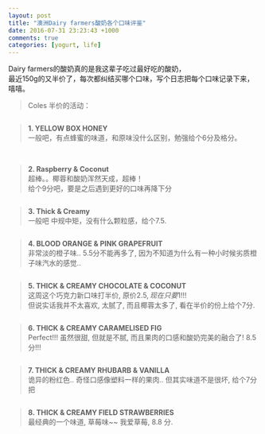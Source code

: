 ```yaml
---
layout: post
title: "澳洲Dairy farmers酸奶各个口味评鉴"
date: 2016-07-31 23:23:43 +1000
comments: true
categories: [yogurt, life]
---
```


Dairy farmers的酸奶真的是我这辈子吃过最好吃的酸奶，     
最近150g的又半价了，每次都纠结买哪个口味，写个日志把每个口味记录下来，嘻嘻。

<!--more-->


>Coles 半价的活动：   
<img style="max-height:400px" class="lazy" data-original="/images/blog/160731_yogurt/discount.PNG"> 


> **1. YELLOW BOX HONEY**    
一般吧，有点蜂蜜的味道，和原味没什么区别，勉强给个6分及格分。    
<img style="max-height:400px" class="lazy" data-original="/images/blog/160731_yogurt/1_honey_1.JPG">
<img style="max-height:400px" class="lazy" data-original="/images/blog/160731_yogurt/1_honey_2.JPG">    
 

> **2. Raspberry & Coconut**    
超棒。。椰蓉和酸奶浑然天成，超棒！     
给个9分吧，要是之后遇到更好的口味再降下分    
<img style="max-height:300px" class="lazy" data-original="/images/blog/160731_yogurt/2_coconut.JPG">    
 

> **3. Thick & Creamy**    
一般吧 中规中矩，没有什么颗粒感，给个7.5.     
<img style="max-height:400px" class="lazy" data-original="/images/blog/160731_yogurt/3_creany.JPG">    
 

> **4. BLOOD ORANGE & PINK GRAPEFRUIT**    
非常淡的橙子味.. 5.5分不能再多了, 因为不知道为什么有一种小时候劣质橙子味汽水的感觉..          
<img style="max-height:400px" class="lazy" data-original="/images/blog/160731_yogurt/4_orange.JPG">    
 

> **5. THICK & CREAMY CHOCOLATE & COCONUT**    
这周这个巧克力新口味打半价, 原价$2.5, 现在只要$1!!!     
但说实话我并不太喜欢, 太腻了, 而且椰蓉太多了, 看在半价的份上给个7分.             
<img style="max-height:300px" class="lazy" data-original="/images/blog/160731_yogurt/5.JPG">    
 

> **6. THICK & CREAMY CARAMELISED FIG**     
Perfect!!! 虽然很甜, 但就是不腻, 而且果肉的口感和酸奶完美的融合了! 8.5分!!!      
<img style="max-height:300px" class="lazy" data-original="/images/blog/160731_yogurt/6.JPG">    
 

> **7. THICK & CREAMY RHUBARB & VANILLA**     
诡异的粉红色.. 奇怪口感像塑料一样的果肉.. 但其实味道不是很坏, 给个7分把      
<img style="max-height:400px" class="lazy" data-original="/images/blog/160731_yogurt/7.JPG">    
 


> **8. THICK & CREAMY FIELD STRAWBERRIES**     
最经典的一个味道, 草莓味~~ 我爱草莓, 8.8 分.       
<img style="max-height:400px" class="lazy" data-original="/images/blog/160731_yogurt/8.JPG">    
 


